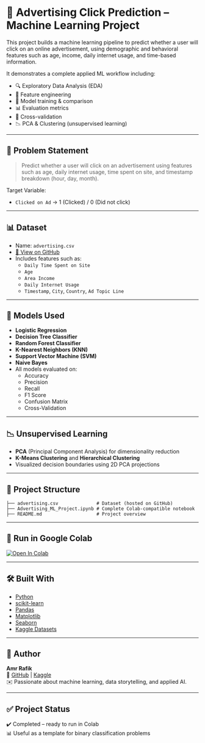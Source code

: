 
# 🎯 Advertising Click Prediction – Machine Learning Project

This project builds a machine learning pipeline to predict whether a user will click on an online advertisement, using demographic and behavioral features such as age, income, daily internet usage, and time-based information.

It demonstrates a complete applied ML workflow including:
- 🔍 Exploratory Data Analysis (EDA)
- 🧹 Feature engineering
- 🤖 Model training & comparison
- 📊 Evaluation metrics
- 🔁 Cross-validation
- 📉 PCA & Clustering (unsupervised learning)

---

## 🧠 Problem Statement

> Predict whether a user will click on an advertisement using features such as age, daily internet usage, time spent on site, and timestamp breakdown (hour, day, month).

Target Variable:
- `Clicked on Ad` → 1 (Clicked) / 0 (Did not click)

---

## 📊 Dataset

- Name: `advertising.csv`
- [📎 View on GitHub](https://github.com/Amrafik/ad-click-prediction-Machine-Learning-Project/blob/main/advertising.csv)
- Includes features such as:
  - `Daily Time Spent on Site`
  - `Age`
  - `Area Income`
  - `Daily Internet Usage`
  - `Timestamp`, `City`, `Country`, `Ad Topic Line`

---

## 🚀 Models Used

- **Logistic Regression**
- **Decision Tree Classifier**
- **Random Forest Classifier**
- **K-Nearest Neighbors (KNN)**
- **Support Vector Machine (SVM)**
- **Naive Bayes**
- All models evaluated on:
  - Accuracy
  - Precision
  - Recall
  - F1 Score
  - Confusion Matrix
  - Cross-Validation

---

## 📉 Unsupervised Learning

- **PCA** (Principal Component Analysis) for dimensionality reduction
- **K-Means Clustering** and **Hierarchical Clustering**
- Visualized decision boundaries using 2D PCA projections

---

## 📁 Project Structure

```
├── advertising.csv              # Dataset (hosted on GitHub)
├── Advertising_ML_Project.ipynb # Complete Colab-compatible notebook
├── README.md                    # Project overview
```

---

## 📎 Run in Google Colab

[![Open In Colab]([[https://colab.research.google.com/assets/colab-badge.svg)](https://colab.research.google.com/github/Amrafik/ad-click-prediction-Machine-Learning-Project/blob/main/Advertising_ML_Project.ipynb](https://colab.research.google.com/drive/1IwYbsT3HmI_h-XsRYisAePWjkSn1iLYM#scrollTo=LmZ8gvo7wEV8)](https://colab.research.google.com/drive/1k8Tk2Tw3EbBH-d7lENals_5ftLjP-h8X))

---

## 🛠 Built With

- [Python](https://www.python.org/)
- [scikit-learn](https://scikit-learn.org/)
- [Pandas](https://pandas.pydata.org/)
- [Matplotlib](https://matplotlib.org/)
- [Seaborn](https://seaborn.pydata.org/)
- [Kaggle Datasets](https://www.kaggle.com/datasets)

---

## 📌 Author

**Amr Rafik**  
📍 [GitHub](https://github.com/Amrafik) | [Kaggle](https://www.kaggle.com/amrrafik)  
✉️ Passionate about machine learning, data storytelling, and applied AI.

---

## ✅ Project Status

✔️ Completed – ready to run in Colab  
📊 Useful as a template for binary classification problems  
